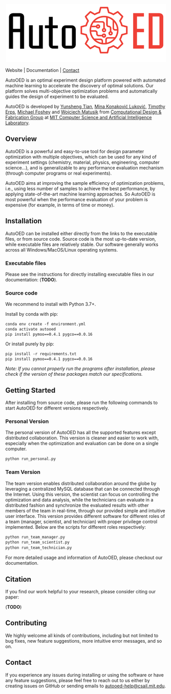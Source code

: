 <div style="text-align:center">
<img width="500" height="180" src="docs/source/_static/logo.png">
</div>

Website | Documentation | [Contact](mailto:autooed-help@csail.mit.edu)

AutoOED is an optimal experiment design platform powered with automated machine learning to accelerate the discovery of optimal solutions. Our platform solves multi-objective optimization problems and automatically guides the design of experiment to be evaluated.

AutoOED is developed by [Yunsheng Tian](https://www.yunshengtian.com/), [Mina Konaković Luković](http://people.csail.mit.edu/mina/), [Timothy Erps](https://www.linkedin.com/in/timothy-erps-15622a49/), [Michael Foshey](https://www.linkedin.com/in/michael-foshey/) and [Wojciech Matusik](https://cdfg.mit.edu/wojciech) from [Computational Design & Fabrication Group](https://cdfg.mit.edu/) at [MIT Computer Science and Artificial Intelligence Laboratory](https://www.csail.mit.edu/).

## Overview

AutoOED is a powerful and easy-to-use tool for design parameter optimization with multiple objectives, which can be used for any kind of experiment settings (chemistry, material, physics, engineering, computer science…), and is generalizable to any performance evaluation mechanism (through computer programs or real experiments).

AutoOED aims at improving the sample efficiency of optimization problems, i.e., using less number of samples to achieve the best performance, by applying state-of-the-art machine learning approaches. So AutoOED is most powerful when the performance evaluation of your problem is expensive (for example, in terms of time or money).

## Installation

AutoOED can be installed either directly from the links to the executable files, or from source code. Source code is the most up-to-date version, while executable files are relatively stable. Our software generally works across all Windows/MacOS/Linux operating systems.

### Executable files

Please see the instructions for directly installing executable files in our documentation: (**TODO**).

### Source code

We recommend to install with Python 3.7+.

Install by conda with pip:

```
conda env create -f environment.yml
conda activate autooed
pip install pymoo==0.4.1 pygco==0.0.16
```

Or install purely by pip:

```
pip install -r requirements.txt
pip install pymoo==0.4.1 pygco==0.0.16
```

*Note: If you cannot properly run the programs after installation, please check if the version of these packages match our specifications.*

## Getting Started

After installing from source code, please run the following commands to start AutoOED for different versions respectively.

### Personal Version

The personal version of AutoOED has all the supported features except distributed collaboration. This version is cleaner and easier to work with, especially when the optimization and evaluation can be done on a single computer.

```bash
python run_personal.py
```

### Team Version

The team version enables distributed collaboration around the globe by leveraging a centralized MySQL database that can be connected through the Internet. Using this version, the scientist can focus on controlling the optimization and data analysis, while the technicians can evaluate in a distributed fashion and synchronize the evaluated results with other members of the team in real-time, through our provided simple and intuitive user interface. This version provides different software for different roles of a team (manager, scientist, and technician) with proper privilege control implemented. Below are the scripts for different roles respectively:

```bash
python run_team_manager.py
python run_team_scientist.py
python run_team_technician.py
```

For more detailed usage and information of AutoOED, please checkout our documentation.

## Citation

If you find our work helpful to your research, please consider citing our paper:

(**TODO**)

## Contributing

We highly welcome all kinds of contributions, including but not limited to bug fixes, new feature suggestions, more intuitive error messages, and so on.

## Contact

If you experience any issues during installing or using the software or have any feature suggestions, please feel free to reach out to us either by creating issues on GitHub or sending emails to autooed-help@csail.mit.edu.